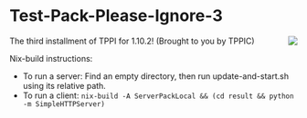 # Test-Pack-Please-Ignore-3
<a href="https://travis-ci.org/TPPIC/Test-Pack-Please-Ignore-3C"><img align="right" src="https://travis-ci.org/TPPIC/Test-Pack-Please-Ignore-3C.svg?branch=master"></a>

The third installment of TPPI for 1.10.2! (Brought to you by TPPIC)

Nix-build instructions:
- To run a server: Find an empty directory, then run update-and-start.sh using its relative path.
- To run a client: `nix-build -A ServerPackLocal && (cd result && python -m SimpleHTTPServer)`
